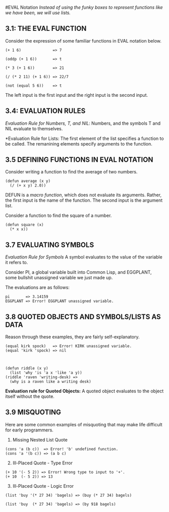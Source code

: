 #EVAL Notation
*Instead of using the funky boxes to represent functions like we have been, we will use lists.*

## 3.1: THE EVAL FUNCTION

Consider the expression of some familiar functions in EVAL notation below. 

```
(+ 1 6)              => 7

(oddp (+ 1 6))       => t

(* 3 (+ 1 6))        => 21

(/ (* 2 11) (+ 1 6)) => 22/7

(not (equal 5 6))    => t
```
The left input is the first input and the right input is the second input.

## 3.4: EVALUATION RULES

*Evaluation Rule for Numbers, T, and NIL*:
Numbers, and the symbols T and NIL evaluate to themselves.

*Evaluation Rule for Lists:
The first element of the list specifies a function to be called. The remanining elements specify arguments to the function.

## 3.5 DEFINING FUNCTIONS IN EVAL NOTATION

Consider writing a function to find the average of two numbers.
```
(defun average (x y)
  (/ (+ x y) 2.0))
```
DEFUN is a *macro function*, which does not evaluate its arguments. Rather, the first input is the name of the function. The second input is the argument list.

Consider a function to find the square of a number.
```
(defun square (x)
  (* x x))
```


## 3.7 EVALUATING SYMBOLS

*Evaluation Rule for Symbols*
A symbol evaluates to the value of the variable it refers to.

Consider PI, a global variable built into Common Lisp, and EGGPLANT, some bullshit unassigned variable we just made up.

The evaluations are as follows:
```
pi       => 3.14159
EGGPLANT => Error! EGGPLANT unassigned variable.
```

## 3.8 QUOTED OBJECTS AND SYMBOLS/LISTS AS DATA

Reason through these examples, they are fairly self-explanatory. 

```
(equal kirk spock)   => Error! KIRK unassigned variable.
(equal 'kirk 'spock) => nil



(defun riddle (x y)
  (list 'why 'is 'a x 'like 'a y))
(riddle 'raven 'writing-desk) =>
  (why is a raven like a writing desk)
```
**Evaluation rule for Quoted Objects:**
A quoted object evaluates to the object itself without the quote.


## 3.9 MISQUOTING

Here are some common examples of misquoting that may make life difficult for early programmers.

1. Missing Nested List Quote
```
(cons 'a (b c))  => Error! 'b' undefined function.
(cons 'a '(b c)) => (a b c)

```

2. Ill-Placed Quote - Type Error
```
(+ 10 '(- 5 2)) => Error! Wrong type to input to '+'.
(+ 10  (- 5 2)) => 13
```

3. Ill-Placed Quote - Logic Error
```
(list 'buy '(* 27 34) 'bagels) => (buy (* 27 34) bagels)

(list 'buy  (* 27 34) 'bagels) => (by 918 bagels)
```
